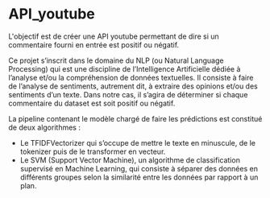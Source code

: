 # API_youtube
L'objectif est de créer une API youtube permettant de dire si un commentaire fourni en entrée est positif ou négatif. 


Ce projet s’inscrit dans le domaine du NLP (ou Natural Language Processing) qui est une discipline de l’Intelligence Artificielle dédiée à l’analyse et/ou la compréhension de données textuelles. Il consiste à faire de l’analyse de sentiments, autrement dit, à extraire des opinions et/ou des sentiments d’un texte. Dans notre cas, il s’agira de déterminer si chaque commentaire du dataset est soit positif ou négatif. 

La pipeline contenant le modèle chargé de faire les prédictions est constitué de deux algorithmes :
- Le TFIDFVectorizer qui s’occupe de mettre le texte en minuscule, de le tokenizer puis de le transformer en vecteur.
- Le SVM (Support Vector Machine), un algorithme de classification supervisé en Machine Learning, qui consiste à séparer des données en différents groupes selon la similarité entre les données par rapport à un plan.

